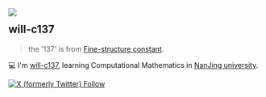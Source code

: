 <a href="#">
<img align="left" src='https://github-readme-stats.vercel.app/api?username=will-c137&show_icons=true&theme=tokyonight'>
</a>  

## will-c137

> the '137' is from [Fine-structure constant](https://en.wikipedia.org/wiki/Fine-structure_constant?useskin=vector).

💻 I'm [will-c137](will-c137.github.io), learning Computational Mathematics in [NanJing university](https://www.nju.edu.cn).

[![X (formerly Twitter) Follow](https://img.shields.io/twitter/follow/willMayday)](https://twitter.com/WillMayday)

